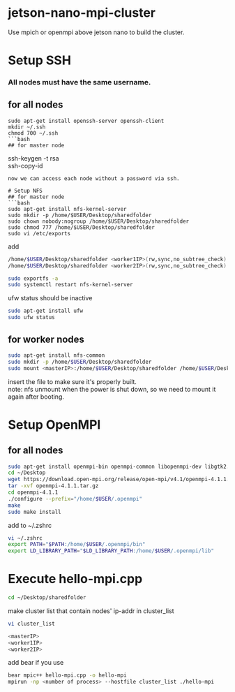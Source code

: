 # jetson-nano-mpi-cluster
Use mpich or openmpi above jetson nano to build the cluster.   

# Setup SSH
### All nodes must have the same username.   

## for all nodes  
```
sudo apt-get install openssh-server openssh-client   
mkdir ~/.ssh   
chmod 700 ~/.ssh   
```bash
## for master node
```
ssh-keygen -t rsa   
ssh-copy-id <WORKER-NODE-IP-ADDRESS>   
```
now we can access each node without a password via ssh.   

# Setup NFS
## for master node
```bash
sudo apt-get install nfs-kernel-server   
sudo mkdir -p /home/$USER/Desktop/sharedfolder   
sudo chown nobody:nogroup /home/$USER/Desktop/sharedfolder   
sudo chmod 777 /home/$USER/Desktop/sharedfolder   
sudo vi /etc/exports   
```
add   
```bash
/home/$USER/Desktop/sharedfolder <worker1IP>(rw,sync,no_subtree_check)   
/home/$USER/Desktop/sharedfolder <worker2IP>(rw,sync,no_subtree_check)   
```
```bash
sudo exportfs -a   
sudo systemctl restart nfs-kernel-server   
```
ufw status should be inactive
```bash
sudo apt-get install ufw   
sudo ufw status   
```
## for worker nodes
```bash
sudo apt-get install nfs-common   
sudo mkdir -p /home/$USER/Desktop/sharedfolder   
sudo mount <masterIP>:/home/$USER/Desktop/sharedfolder /home/$USER/Desktop/sharedfolder   
```
insert the file to make sure it's properly built.   
note: nfs unmount when the power is shut down, so we need to mount it again after booting.   

# Setup OpenMPI
## for all nodes
```bash
sudo apt-get install openmpi-bin openmpi-common libopenmpi-dev libgtk2.0-dev   
cd ~/Desktop   
wget https://download.open-mpi.org/release/open-mpi/v4.1/openmpi-4.1.1.tar.gz   
tar -xvf openmpi-4.1.1.tar.gz   
cd openmpi-4.1.1   
./configure --prefix="/home/$USER/.openmpi"   
make   
sudo make install   
```
add to ~/.zshrc   
```bash
vi ~/.zshrc   
export PATH="$PATH:/home/$USER/.openmpi/bin"   
export LD_LIBRARY_PATH="$LD_LIBRARY_PATH:/home/$USER/.openmpi/lib"   
```

# Execute hello-mpi.cpp
```bash
cd ~/Desktop/sharedfolder   
```
make cluster list that contain nodes' ip-addr in cluster_list
```bash
vi cluster_list
```
```bash
<masterIP>
<worker1IP>
<worker2IP>
```
add bear if you use   
```bash
bear mpic++ hello-mpi.cpp -o hello-mpi   
mpirun -np <number of process> --hostfile cluster_list ./hello-mpi   
```
